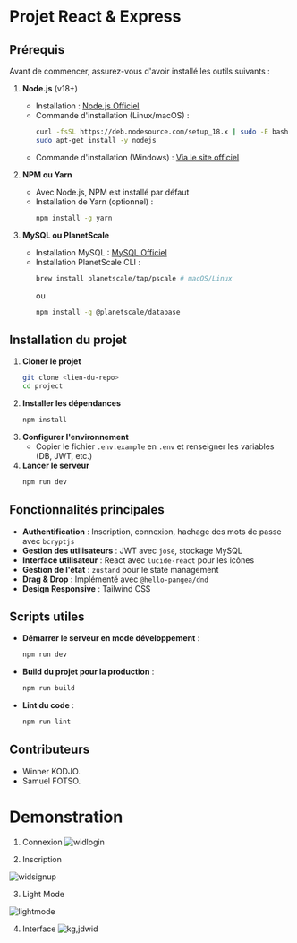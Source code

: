 # Projet React & Express

## Prérequis
Avant de commencer, assurez-vous d'avoir installé les outils suivants :

1. **Node.js** (v18+)
   - Installation : [Node.js Officiel](https://nodejs.org/)
   - Commande d'installation (Linux/macOS) :
     ```sh
     curl -fsSL https://deb.nodesource.com/setup_18.x | sudo -E bash -
     sudo apt-get install -y nodejs
     ```
   - Commande d'installation (Windows) : [Via le site officiel](https://nodejs.org/)

2. **NPM ou Yarn**
   - Avec Node.js, NPM est installé par défaut
   - Installation de Yarn (optionnel) :
     ```sh
     npm install -g yarn
     ```

3. **MySQL ou PlanetScale**
   - Installation MySQL : [MySQL Officiel](https://dev.mysql.com/downloads/)
   - Installation PlanetScale CLI :
     ```sh
     brew install planetscale/tap/pscale # macOS/Linux
     ```
     ou
     ```sh
     npm install -g @planetscale/database
     ```

## Installation du projet

1. **Cloner le projet**
   ```sh
   git clone <lien-du-repo>
   cd project
   ```
2. **Installer les dépendances**
   ```sh
   npm install
   ```
3. **Configurer l'environnement**
   - Copier le fichier `.env.example` en `.env` et renseigner les variables (DB, JWT, etc.)
4. **Lancer le serveur**
   ```sh
   npm run dev
   ```

## Fonctionnalités principales

- **Authentification** : Inscription, connexion, hachage des mots de passe avec `bcryptjs`
- **Gestion des utilisateurs** : JWT avec `jose`, stockage MySQL
- **Interface utilisateur** : React avec `lucide-react` pour les icônes
- **Gestion de l'état** : `zustand` pour le state management
- **Drag & Drop** : Implémenté avec `@hello-pangea/dnd`
- **Design Responsive** : Tailwind CSS

## Scripts utiles

- **Démarrer le serveur en mode développement** :
  ```sh
  npm run dev
  ```
- **Build du projet pour la production** :
  ```sh
  npm run build
  ```
- **Lint du code** :
  ```sh
  npm run lint
  ```

## Contributeurs
- Winner KODJO.
- Samuel FOTSO.

# Demonstration 

1. Connexion
![widlogin](https://github.com/user-attachments/assets/ce58b666-6082-4f40-824b-1c45e2eef70e)

2. Inscription

![widsignup](https://github.com/user-attachments/assets/5bd61180-8ff3-4283-a590-dad8b4561df1)

3. Light Mode

![lightmode](https://github.com/user-attachments/assets/55fdfdf1-4293-4d96-ad8d-4e45f4a6d646)

4. Interface
![kg,jdwid](https://github.com/user-attachments/assets/f2d0be3e-f316-497d-a3f4-a0ef61816109)





   
